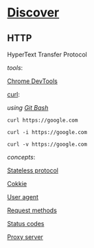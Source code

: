 # [Discover](https://app.rocketseat.com.br/discover)  

## HTTP

HyperText Transfer Protocol  

_tools_:  

[Chrome DevTools](https://developer.chrome.com/docs/devtools/)  

[curl](https://curl.se/):  

_using [Git Bash](https://git-scm.com/download/win)_  

```
curl https://google.com
```

```
curl -i https://google.com
```

```
curl -v https://google.com
```

_concepts_:  

[Stateless protocol](https://en.wikipedia.org/wiki/Stateless_protocol)  

[Cokkie](https://en.wikipedia.org/wiki/HTTP_cookie)  

[User agent](https://en.wikipedia.org/wiki/User_agent)  

[Request methods](https://en.wikipedia.org/wiki/Hypertext_Transfer_Protocol#Request_methods)  

[Status codes](https://en.wikipedia.org/wiki/List_of_HTTP_status_codes)  

[Proxy server](https://en.wikipedia.org/wiki/Proxy_server)  